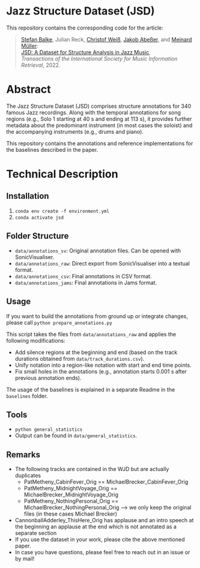 # Jazz Structure Dataset (JSD)

This repository contains the corresponding code for the article:
>[Stefan Balke](https://stefan.balke.at),
>Julian Reck,
>[Christof Weiß](https://www.audiolabs-erlangen.de/fau/assistant/weiss),
>[Jakob Abeßer](https://www.idmt.fraunhofer.de/en/institute/doctorands/abesser.html),
> and [Meinard Müller](https://www.audiolabs-erlangen.de/fau/professor/mueller):<br>
[JSD: A Dataset for Structure Analysis in Jazz Music](#),<br>
*Transactions of the International Society for Music Information Retrieval*, 2022.

# Abstract

The Jazz Structure Dataset (JSD) comprises structure annotations for 340
famous Jazz recordings. Along with the temporal annotations for song
regions (e.g., Solo 1 starting at 40 s and ending at 113 s), it provides
further metadata about the predominant instrument (in most cases the soloist)
and the accompanying instruments (e.g., drums and piano).

This repository contains the annotations and reference implementations for the baselines described in the paper.

# Technical Description

## Installation

1. `conda env create -f environment.yml`
2. `conda activate jsd`

## Folder Structure

* `data/annotations_sv`: Original annotation files. Can be opened with SonicVisualiser.
* `data/annotations_raw`: Direct export from SonicVisualiser into a textual format.
* `data/annotations_csv`: Final annotations in CSV format.
* `data/annotations_jams`: Final annotations in Jams format.

## Usage

If you want to build the annotations from ground up or integrate changes,
please call `python prepare_annotations.py`

This script takes the files from `data/annotations_raw` and applies the following modifications:

 * Add silence regions at the beginning and end (based on the track durations obtained from `data/track_durations.csv`).
 * Unify notation into a region-like notation with start and end time points.
 * Fix small holes in the annotations (e.g., annotation starts 0.001 s after previous annotation ends).

The usage of the baselines is explained in a separate Readme in the `baselines` folder.

## Tools

* `python general_statistics`
* Output can be found in `data/general_statistics`.

## Remarks

* The following tracks are contained in the WJD but are actually duplicates
  - PatMetheny_CabinFever_Orig == MichaelBrecker_CabinFever_Orig
  - PatMetheny_MidnightVoyage_Orig == MichaelBrecker_MidnightVoyage_Orig
  - PatMetheny_NothingPersonal_Orig == MichaelBrecker_NothingPersonal_Orig
  --> we only keep the original files (in these cases Michael Brecker)
* CannonballAdderley_ThisHere_Orig has applause and an intro speech at the beginning an applause at the end which is not annotated as a separate section
* If you use the dataset in your work, please cite the above mentioned paper.
* In case you have questions, please feel free to reach out in an issue or by mail!
